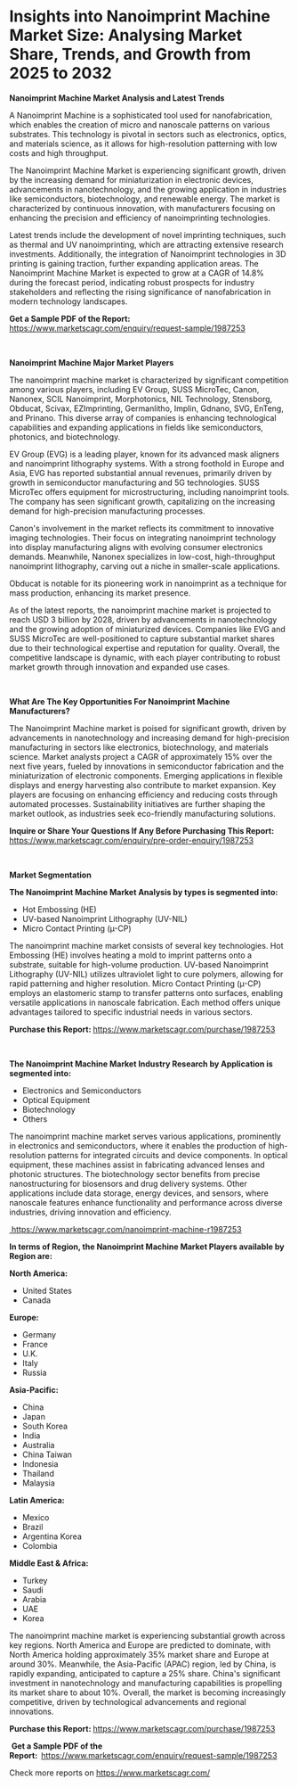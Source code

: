 <p><h1>Insights into Nanoimprint Machine Market Size: Analysing Market Share, Trends, and Growth from 2025 to 2032</h1></p><p><strong>Nanoimprint Machine Market Analysis and Latest Trends</strong></p>
<p><p>A Nanoimprint Machine is a sophisticated tool used for nanofabrication, which enables the creation of micro and nanoscale patterns on various substrates. This technology is pivotal in sectors such as electronics, optics, and materials science, as it allows for high-resolution patterning with low costs and high throughput.</p><p>The Nanoimprint Machine Market is experiencing significant growth, driven by the increasing demand for miniaturization in electronic devices, advancements in nanotechnology, and the growing application in industries like semiconductors, biotechnology, and renewable energy. The market is characterized by continuous innovation, with manufacturers focusing on enhancing the precision and efficiency of nanoimprinting technologies.</p><p>Latest trends include the development of novel imprinting techniques, such as thermal and UV nanoimprinting, which are attracting extensive research investments. Additionally, the integration of Nanoimprint technologies in 3D printing is gaining traction, further expanding application areas. The Nanoimprint Machine Market is expected to grow at a CAGR of 14.8% during the forecast period, indicating robust prospects for industry stakeholders and reflecting the rising significance of nanofabrication in modern technology landscapes.</p></p>
<p><strong>Get a Sample PDF of the Report:&nbsp;</strong> <a href="https://www.marketscagr.com/enquiry/request-sample/1987253?utm_campaign=1902&utm_medium=2&utm_source=Github&utm_content=ia&utm_term=20022025&utm_id=nanoimprint-machine">https://www.marketscagr.com/enquiry/request-sample/1987253</a></p>
<p>&nbsp;</p>
<p><strong>Nanoimprint Machine Major Market Players</strong></p>
<p><p>The nanoimprint machine market is characterized by significant competition among various players, including EV Group, SUSS MicroTec, Canon, Nanonex, SCIL Nanoimprint, Morphotonics, NIL Technology, Stensborg, Obducat, Scivax, EZImprinting, Germanlitho, Implin, Gdnano, SVG, EnTeng, and Prinano. This diverse array of companies is enhancing technological capabilities and expanding applications in fields like semiconductors, photonics, and biotechnology. </p><p>EV Group (EVG) is a leading player, known for its advanced mask aligners and nanoimprint lithography systems. With a strong foothold in Europe and Asia, EVG has reported substantial annual revenues, primarily driven by growth in semiconductor manufacturing and 5G technologies. SUSS MicroTec offers equipment for microstructuring, including nanoimprint tools. The company has seen significant growth, capitalizing on the increasing demand for high-precision manufacturing processes.</p><p>Canon's involvement in the market reflects its commitment to innovative imaging technologies. Their focus on integrating nanoimprint technology into display manufacturing aligns with evolving consumer electronics demands. Meanwhile, Nanonex specializes in low-cost, high-throughput nanoimprint lithography, carving out a niche in smaller-scale applications. </p><p>Obducat is notable for its pioneering work in nanoimprint as a technique for mass production, enhancing its market presence. </p><p>As of the latest reports, the nanoimprint machine market is projected to reach USD 3 billion by 2028, driven by advancements in nanotechnology and the growing adoption of miniaturized devices. Companies like EVG and SUSS MicroTec are well-positioned to capture substantial market shares due to their technological expertise and reputation for quality. Overall, the competitive landscape is dynamic, with each player contributing to robust market growth through innovation and expanded use cases.</p></p>
<p>&nbsp;</p>
<p><strong>What Are The Key Opportunities For Nanoimprint Machine Manufacturers?</strong></p>
<p><p>The Nanoimprint Machine market is poised for significant growth, driven by advancements in nanotechnology and increasing demand for high-precision manufacturing in sectors like electronics, biotechnology, and materials science. Market analysts project a CAGR of approximately 15% over the next five years, fueled by innovations in semiconductor fabrication and the miniaturization of electronic components. Emerging applications in flexible displays and energy harvesting also contribute to market expansion. Key players are focusing on enhancing efficiency and reducing costs through automated processes. Sustainability initiatives are further shaping the market outlook, as industries seek eco-friendly manufacturing solutions.</p></p>
<p><strong>Inquire or Share Your Questions If Any Before Purchasing This Report:</strong> <a href="https://www.marketscagr.com/enquiry/pre-order-enquiry/1987253?utm_campaign=1902&utm_medium=2&utm_source=Github&utm_content=ia&utm_term=20022025&utm_id=nanoimprint-machine">https://www.marketscagr.com/enquiry/pre-order-enquiry/1987253</a></p>
<p>&nbsp;</p>
<p><strong>Market Segmentation</strong></p>
<p><strong>The Nanoimprint Machine Market Analysis by types is segmented into:</strong></p>
<p><ul><li>Hot Embossing (HE)</li><li>UV-based Nanoimprint Lithography (UV-NIL)</li><li>Micro Contact Printing (µ-CP)</li></ul></p>
<p><p>The nanoimprint machine market consists of several key technologies. Hot Embossing (HE) involves heating a mold to imprint patterns onto a substrate, suitable for high-volume production. UV-based Nanoimprint Lithography (UV-NIL) utilizes ultraviolet light to cure polymers, allowing for rapid patterning and higher resolution. Micro Contact Printing (µ-CP) employs an elastomeric stamp to transfer patterns onto surfaces, enabling versatile applications in nanoscale fabrication. Each method offers unique advantages tailored to specific industrial needs in various sectors.</p></p>
<p><strong>Purchase this Report:&nbsp;</strong><a href="https://www.marketscagr.com/purchase/1987253?utm_campaign=1902&utm_medium=2&utm_source=Github&utm_content=ia&utm_term=20022025&utm_id=nanoimprint-machine">https://www.marketscagr.com/purchase/1987253</a></p>
<p>&nbsp;</p>
<p><strong>The Nanoimprint Machine Market Industry Research by Application is segmented into:</strong></p>
<p><ul><li>Electronics and Semiconductors</li><li>Optical Equipment</li><li>Biotechnology</li><li>Others</li></ul></p>
<p><p>The nanoimprint machine market serves various applications, prominently in electronics and semiconductors, where it enables the production of high-resolution patterns for integrated circuits and device components. In optical equipment, these machines assist in fabricating advanced lenses and photonic structures. The biotechnology sector benefits from precise nanostructuring for biosensors and drug delivery systems. Other applications include data storage, energy devices, and sensors, where nanoscale features enhance functionality and performance across diverse industries, driving innovation and efficiency.</p></p>
<p><a href="https://www.marketscagr.com/nanoimprint-machine-r1987253?utm_campaign=1902&utm_medium=2&utm_source=Github&utm_content=ia&utm_term=20022025&utm_id=nanoimprint-machine">&nbsp;https://www.marketscagr.com/nanoimprint-machine-r1987253</a></p>
<p><strong>In terms of Region, the Nanoimprint Machine Market Players available by Region are:</strong></p>
<p>
    <p> <strong> North America: </strong>
        <ul>
            <li>United States</li>
            <li>Canada</li>
        </ul>
        </p> 
    <p> <strong> Europe: </strong>
        <ul>
            <li>Germany</li>
            <li>France</li>
            <li>U.K.</li>
            <li>Italy</li>
            <li>Russia</li>
        </ul>
        </p> 
    <p> <strong> Asia-Pacific: </strong>
        <ul>
            <li>China</li>
            <li>Japan</li>
            <li>South Korea</li>
            <li>India</li>
            <li>Australia</li>
            <li>China Taiwan</li>
            <li>Indonesia</li>
            <li>Thailand</li>
            <li>Malaysia</li>
        </ul>
        </p> 
    <p> <strong> Latin America: </strong>
        <ul>
            <li>Mexico</li>
            <li>Brazil</li>
            <li>Argentina Korea</li>
            <li>Colombia</li>
        </ul>
        </p> 
    <p> <strong> Middle East & Africa: </strong>
        <ul>
            <li>Turkey</li>
            <li>Saudi</li>
            <li>Arabia</li>
            <li>UAE</li>
            <li>Korea</li>
        </ul>
    </p>
    </p>
<p><p>The nanoimprint machine market is experiencing substantial growth across key regions. North America and Europe are predicted to dominate, with North America holding approximately 35% market share and Europe at around 30%. Meanwhile, the Asia-Pacific (APAC) region, led by China, is rapidly expanding, anticipated to capture a 25% share. China's significant investment in nanotechnology and manufacturing capabilities is propelling its market share to about 10%. Overall, the market is becoming increasingly competitive, driven by technological advancements and regional innovations.</p></p>
<p><strong>Purchase this Report: </strong><a href="https://www.marketscagr.com/purchase/1987253?utm_campaign=1902&utm_medium=2&utm_source=Github&utm_content=ia&utm_term=20022025&utm_id=nanoimprint-machine">https://www.marketscagr.com/purchase/1987253</a></p>
<p>&nbsp;<strong>Get a Sample PDF of the Report:&nbsp;&nbsp;</strong><a href="https://www.marketscagr.com/enquiry/request-sample/1987253?utm_campaign=1902&utm_medium=2&utm_source=Github&utm_content=ia&utm_term=20022025&utm_id=nanoimprint-machine">https://www.marketscagr.com/enquiry/request-sample/1987253</a></p>
<p><strong></strong></p>
<p>Check more reports on <a href="https://www.marketscagr.com/?utm_campaign=1902&utm_medium=2&utm_source=Github&utm_content=ia&utm_term=20022025&utm_id=nanoimprint-machine">https://www.marketscagr.com/</a></p>